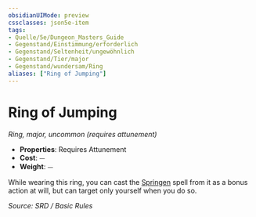 ```yaml
---
obsidianUIMode: preview
cssclasses: json5e-item
tags:
- Quelle/5e/Dungeon_Masters_Guide
- Gegenstand/Einstimmung/erforderlich
- Gegenstand/Seltenheit/ungewöhnlich
- Gegenstand/Tier/major
- Gegenstand/wundersam/Ring
aliases: ["Ring of Jumping"]
---
```

# Ring of Jumping
*Ring, major, uncommon (requires attunement)*  

- **Properties**: Requires Attunement
- **Cost**: ⏤
- **Weight**: ⏤

While wearing this ring, you can cast the [Springen](Springen.md) spell from it as a bonus action at will, but can target only yourself when you do so.

*Source: SRD / Basic Rules*
